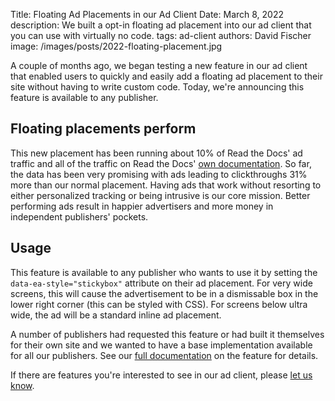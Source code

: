 Title: Floating Ad Placements in our Ad Client
Date: March 8, 2022
description: We built a opt-in floating ad placement into our ad client that you can use with virtually no code.
tags: ad-client
authors: David Fischer
image: /images/posts/2022-floating-placement.jpg


A couple of months ago, we began testing a new feature in our ad client
that enabled users to quickly and easily add a floating ad placement
to their site without having to write custom code.
Today, we're announcing this feature is available to any publisher.


## Floating placements perform

This new placement has been running about 10% of Read the Docs' ad traffic
and all of the traffic on Read the Docs' [own documentation](https://docs.readthedocs.io/en/stable/).
So far, the data has been very promising with ads leading to clickthroughs 31% more than our normal placement.
Having ads that work without resorting to either personalized tracking
or being intrusive is our core mission.
Better performing ads result in happier advertisers and more money in independent publishers' pockets.

[comment]: # (31% improvement comes from comparing Oct 1 - Dec 1 vs. Jan 1 - Feb 28 on docs.readthedocs.io)

## Usage

This feature is available to any publisher who wants to use it
by setting the `data-ea-style="stickybox"` attribute on their ad placement.
For very wide screens, this will cause the advertisement to be in a dismissable
box in the lower right corner (this can be styled with CSS).
For screens below ultra wide, the ad will be a standard inline ad placement.

A number of publishers had requested this feature or had built it themselves
for their own site and we wanted to have a base implementation available for all our publishers.
See our [full documentation](https://ethical-ad-client.readthedocs.io/en/latest/#stickybox) on the feature for details.

If there are features you're interested to see in our ad client,
please [let us know]({filename}/pages/contact.md).
